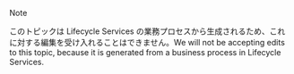 > [!NOTE]
> <span data-ttu-id="218e4-101">このトピックは Lifecycle Services の業務プロセスから生成されるため、これに対する編集を受け入れることはできません。</span><span class="sxs-lookup"><span data-stu-id="218e4-101">We will not be accepting edits to this topic, because it is generated from a business process in Lifecycle Services.</span></span>
